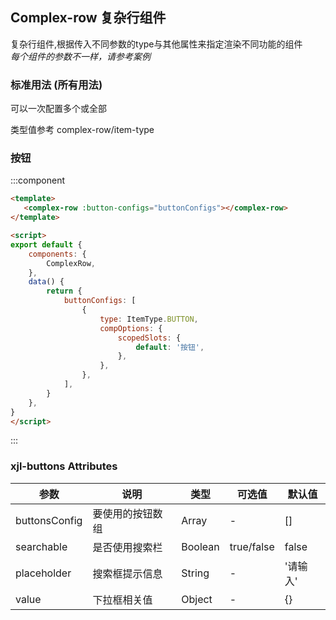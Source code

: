 <script>
    import baseVue from './import.js'

    export default baseVue
</script>
## Complex-row  复杂行组件
复杂行组件,根据传入不同参数的type与其他属性来指定渲染不同功能的组件 </br>
*每个组件的参数不一样，请参考案例*
### 标准用法 (所有用法)
可以一次配置多个或全部

类型值参考 complex-row/item-type

### 按钮
:::component
```html
<template>
   <complex-row :button-configs="buttonConfigs"></complex-row>
</template>

<script>
export default {
    components: {
        ComplexRow,
    },
    data() {
        return {
            buttonConfigs: [
                {
                    type: ItemType.BUTTON,
                    compOptions: {
                        scopedSlots: {
                            default: '按钮',
                        },
                    },
                },
            ],
        }
    },
}
</script>
```
:::
### xjl-buttons Attributes

| 参数          | 说明            | 类型            | 可选值                 | 默认值   |
|------------- |---------------- |---------------- |---------------------- |-------- |
| buttonsConfig | 要使用的按钮数组 | Array | - | [] |
| searchable | 是否使用搜索栏 | Boolean | true/false | false |
| placeholder | 搜索框提示信息 | String | - | '请输入' |
| value | 下拉框相关值 | Object | - | {} |

